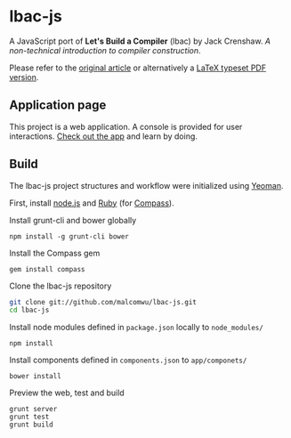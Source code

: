lbac-js
=======

A JavaScript port of **Let's Build a Compiler** (lbac) by Jack Crenshaw.
*A non-technical introduction to compiler construction*.

Please refer to the [original article][original]
or alternatively a [LaTeX typeset PDF version][latex].

[original]: http://compilers.iecc.com/crenshaw/
[latex]: http://www.stack.nl/~marcov/compiler.pdf

Application page
--------
This project is a web application. A console is provided for user interactions.
[Check out the app][webapp] and learn by doing.

[webapp]: http://malcomwu.github.io/lbac-js/

Build
--------
The lbac-js project structures and workflow were initialized using [Yeoman][].

First, install [node.js][] and [Ruby][] (for [Compass]).

[yeoman]: http://yeoman.io/
[node.js]: http://nodejs.org/
[Ruby]: http://www.ruby-lang.org/en/downloads/
[compass]: http://compass-style.org/

Install grunt-cli and bower globally

    npm install -g grunt-cli bower

Install the Compass gem

    gem install compass

Clone the lbac-js repository
```bash
git clone git://github.com/malcomwu/lbac-js.git
cd lbac-js
```

Install node modules defined in `package.json` locally to `node_modules/`

    npm install

Install components defined in `components.json` to `app/componets/`

    bower install

Preview the web, test and build

    grunt server
    grunt test
    grunt build
